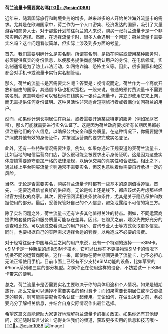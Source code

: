 **荷兰流量卡需要實名嗎[[TG💪+ @esim1088](https://t.me/s/esim1088)]**

近年来，随着国际旅行和跨境业务的增多，越来越多的人开始关注海外流量卡的需求。尤其是在欧洲国家中，荷兰作为一个人口密集、经济发达的国家，吸引了大量游客和商务人士。对于那些计划前往荷兰的人来说，购买一张荷兰流量卡是一个非常实用的选择。然而，在选择流量卡时，很多人会遇到一个问题：荷兰流量卡需要实名吗？这个问题看似简单，但实际上涉及到多方面的考量。

首先，我们需要明确什么是实名制。所谓实名制，是指在购买或使用某种服务时，必须提供真实的身份信息，以便服务提供商能够确认用户的身份。在电信领域，实名制通常是为了防止非法活动，如网络诈骗、恐怖主义等。因此，很多国家和地区都会对手机卡或流量卡实行实名制管理。

那么，荷兰的流量卡是否需要实名呢？答案是：视情况而定。荷兰作为一个高度开放和自由的国家，其通信市场也相对宽松。一般来说，普通的预付费流量卡不需要实名制。这意味着你可以轻松地在线购买一张荷兰流量卡，并立即使用它来上网，而无需提供任何身份证明。这种灵活性非常适合短期旅行者或者偶尔访问荷兰的用户。

然而，如果你计划长期居住在荷兰，或者需要开通某些特定的服务（例如家庭宽带），那么可能就需要进行实名认证了。这是因为荷兰政府要求所有长期居民都必须注册他们的个人信息，以确保公共安全和服务质量。在这种情况下，你需要提供护照或其他有效的身份证件，并按照运营商的要求完成实名登记。

此外，还有一些特殊情况需要注意。例如，如果你通过正规渠道购买荷兰流量卡，比如当地的电信运营商门店，那么很可能会被要求出示身份证明。这是因为这些实体店铺需要遵守更加严格的法律法规，以确保交易的真实性和合法性。相比之下，通过线上平台购买流量卡则通常不需要实名，但这也意味着你需要自行承担一定的风险。

当然，无论是否需要实名，购买荷兰流量卡时都有一些基本的原则值得遵循。首先，一定要选择信誉良好的供应商。无论是线上还是线下，都应该优先考虑那些经过官方授权的商家。其次，要仔细阅读相关条款和条件，尤其是关于隐私保护和数据使用的部分。最后，妥善保管好自己的个人信息，避免泄露给不可信的第三方。

除了实名问题之外，荷兰流量卡还有许多其他值得关注的特点。例如，不同运营商提供的套餐内容和服务质量可能存在差异。因此，在购买之前，建议先做好充分的调查和比较。可以通过查看网上的用户评价、咨询专业人士等方式获取更多信息。同时，也要根据自己的实际需求选择合适的套餐，以免造成不必要的浪费。

对于经常往返于中国与荷兰之间的用户来说，还有一个特别的选择——eSIM卡。eSIM卡是一种新型的虚拟SIM卡技术，它可以让你在不更换物理SIM卡的情况下切换不同的运营商网络。这样一来，即使你在荷兰期间更换了流量卡，也不必担心无法正常使用手机。目前市面上已经有不少支持eSIM功能的设备，比如苹果的iPhone系列和三星的部分机型。如果你正在使用这样的设备，不妨尝试一下eSIM卡带来的便利。

总之，荷兰流量卡是否需要实名主要取决于你的具体用途和个人情况。如果是短期旅行，那么完全可以选择不需要实名的预付费卡；而如果需要长期居住或享受更稳定的服务，则可能需要配合实名认证一起使用。无论如何，在做出决定之前，务必要充分了解相关信息，并结合自身实际情况作出最佳选择。

希望这篇文章能帮助大家更好地理解荷兰流量卡的相关政策。如果你还有其他疑问，欢迎随时留言讨论！记得关注我们的频道，获取更多实用的信息和技巧哦～[[TG💪+ @esim1088](https://t.me/s/esim1088) ![Image](https://i.postimg.cc/4NQfJmqS/Snipaste-2025-05-13-00-14-12.png)]